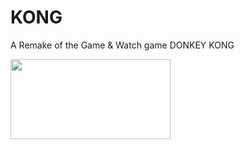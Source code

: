 # KONG
A Remake of the Game &amp; Watch game DONKEY KONG

<img src="/assets/NewKong_TitleScreen copy.png.png" data-canonical-src="/assets/NewKong_TitleScreen copy.png" width="256" height="128" />
